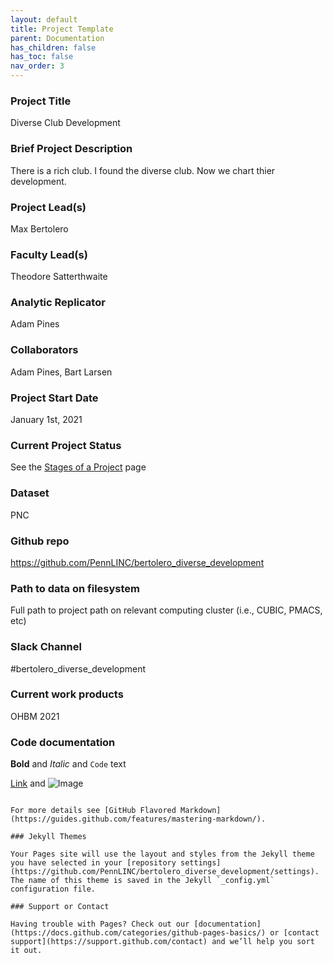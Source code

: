 ```yaml
---
layout: default
title: Project Template
parent: Documentation
has_children: false
has_toc: false
nav_order: 3
---
```



### Project Title

Diverse Club Development

### Brief Project Description

There is a rich club. I found the diverse club. Now we chart thier development.

### Project Lead(s) 

Max Bertolero

### Faculty Lead(s)

Theodore Satterthwaite
### Analytic Replicator

Adam Pines

### Collaborators

Adam Pines, Bart Larsen

### Project Start Date

January 1st, 2021

### Current Project Status

See the [Stages of a Project](https://pennlinc.github.io/docs/LabHome/ProjectStages/) page

### Dataset

PNC

### Github repo

https://github.com/PennLINC/bertolero_diverse_development

### Path to data on filesystem

Full path to project path on relevant computing cluster (i.e., CUBIC, PMACS, etc)

### Slack Channel

#bertolero_diverse_development

### Current work products

OHBM 2021

### Code documentation


**Bold** and _Italic_ and `Code` text

[Link](url) and ![Image](src)
```

For more details see [GitHub Flavored Markdown](https://guides.github.com/features/mastering-markdown/).

### Jekyll Themes

Your Pages site will use the layout and styles from the Jekyll theme you have selected in your [repository settings](https://github.com/PennLINC/bertolero_diverse_development/settings). The name of this theme is saved in the Jekyll `_config.yml` configuration file.

### Support or Contact

Having trouble with Pages? Check out our [documentation](https://docs.github.com/categories/github-pages-basics/) or [contact support](https://support.github.com/contact) and we’ll help you sort it out.
